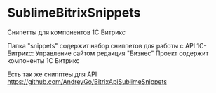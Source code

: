 SublimeBitrixSnippets
=====================

Снипетты для компонентов 1С:Битрикс

Папка "snippets" содержит набор сниппетов для работы с API 1С-Битрикс: Управление сайтом редакция "Бизнес" 
Проект содержит компоненты 1С Битрикс

Есть так же снипптеы для API https://github.com/AndreyGo/BitrixApiSublimeSnippets
